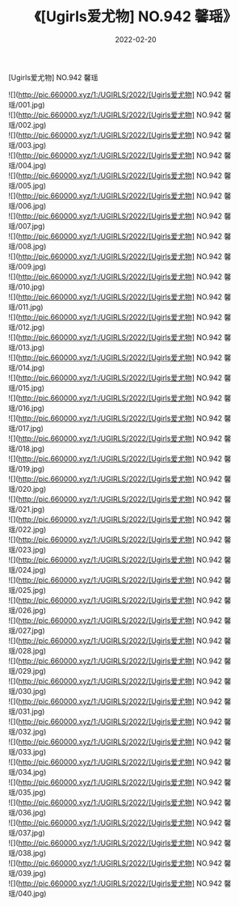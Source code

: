﻿---
layout: post
title:  《[Ugirls爱尤物] NO.942 馨瑶》
date:   2022-02-20
img: http://pic.660000.xyz/1:/UGIRLS/2022/[Ugirls爱尤物] NO.942 馨瑶/000.jpg
categories: [美女, 清纯, 唯美]
---

[Ugirls爱尤物] NO.942 馨瑶

 ![](http://pic.660000.xyz/1:/UGIRLS/2022/[Ugirls爱尤物] NO.942 馨瑶/001.jpg) <br>![](http://pic.660000.xyz/1:/UGIRLS/2022/[Ugirls爱尤物] NO.942 馨瑶/002.jpg) <br>![](http://pic.660000.xyz/1:/UGIRLS/2022/[Ugirls爱尤物] NO.942 馨瑶/003.jpg) <br>![](http://pic.660000.xyz/1:/UGIRLS/2022/[Ugirls爱尤物] NO.942 馨瑶/004.jpg) <br>![](http://pic.660000.xyz/1:/UGIRLS/2022/[Ugirls爱尤物] NO.942 馨瑶/005.jpg) <br>![](http://pic.660000.xyz/1:/UGIRLS/2022/[Ugirls爱尤物] NO.942 馨瑶/006.jpg) <br>![](http://pic.660000.xyz/1:/UGIRLS/2022/[Ugirls爱尤物] NO.942 馨瑶/007.jpg) <br>![](http://pic.660000.xyz/1:/UGIRLS/2022/[Ugirls爱尤物] NO.942 馨瑶/008.jpg) <br>![](http://pic.660000.xyz/1:/UGIRLS/2022/[Ugirls爱尤物] NO.942 馨瑶/009.jpg) <br>![](http://pic.660000.xyz/1:/UGIRLS/2022/[Ugirls爱尤物] NO.942 馨瑶/010.jpg) <br>![](http://pic.660000.xyz/1:/UGIRLS/2022/[Ugirls爱尤物] NO.942 馨瑶/011.jpg) <br>![](http://pic.660000.xyz/1:/UGIRLS/2022/[Ugirls爱尤物] NO.942 馨瑶/012.jpg) <br>![](http://pic.660000.xyz/1:/UGIRLS/2022/[Ugirls爱尤物] NO.942 馨瑶/013.jpg) <br>![](http://pic.660000.xyz/1:/UGIRLS/2022/[Ugirls爱尤物] NO.942 馨瑶/014.jpg) <br>![](http://pic.660000.xyz/1:/UGIRLS/2022/[Ugirls爱尤物] NO.942 馨瑶/015.jpg) <br>![](http://pic.660000.xyz/1:/UGIRLS/2022/[Ugirls爱尤物] NO.942 馨瑶/016.jpg) <br>![](http://pic.660000.xyz/1:/UGIRLS/2022/[Ugirls爱尤物] NO.942 馨瑶/017.jpg) <br>![](http://pic.660000.xyz/1:/UGIRLS/2022/[Ugirls爱尤物] NO.942 馨瑶/018.jpg) <br>![](http://pic.660000.xyz/1:/UGIRLS/2022/[Ugirls爱尤物] NO.942 馨瑶/019.jpg) <br>![](http://pic.660000.xyz/1:/UGIRLS/2022/[Ugirls爱尤物] NO.942 馨瑶/020.jpg) <br>![](http://pic.660000.xyz/1:/UGIRLS/2022/[Ugirls爱尤物] NO.942 馨瑶/021.jpg) <br>![](http://pic.660000.xyz/1:/UGIRLS/2022/[Ugirls爱尤物] NO.942 馨瑶/022.jpg) <br>![](http://pic.660000.xyz/1:/UGIRLS/2022/[Ugirls爱尤物] NO.942 馨瑶/023.jpg) <br>![](http://pic.660000.xyz/1:/UGIRLS/2022/[Ugirls爱尤物] NO.942 馨瑶/024.jpg) <br>![](http://pic.660000.xyz/1:/UGIRLS/2022/[Ugirls爱尤物] NO.942 馨瑶/025.jpg) <br>![](http://pic.660000.xyz/1:/UGIRLS/2022/[Ugirls爱尤物] NO.942 馨瑶/026.jpg) <br>![](http://pic.660000.xyz/1:/UGIRLS/2022/[Ugirls爱尤物] NO.942 馨瑶/027.jpg) <br>![](http://pic.660000.xyz/1:/UGIRLS/2022/[Ugirls爱尤物] NO.942 馨瑶/028.jpg) <br>![](http://pic.660000.xyz/1:/UGIRLS/2022/[Ugirls爱尤物] NO.942 馨瑶/029.jpg) <br>![](http://pic.660000.xyz/1:/UGIRLS/2022/[Ugirls爱尤物] NO.942 馨瑶/030.jpg) <br>![](http://pic.660000.xyz/1:/UGIRLS/2022/[Ugirls爱尤物] NO.942 馨瑶/031.jpg) <br>![](http://pic.660000.xyz/1:/UGIRLS/2022/[Ugirls爱尤物] NO.942 馨瑶/032.jpg) <br>![](http://pic.660000.xyz/1:/UGIRLS/2022/[Ugirls爱尤物] NO.942 馨瑶/033.jpg) <br>![](http://pic.660000.xyz/1:/UGIRLS/2022/[Ugirls爱尤物] NO.942 馨瑶/034.jpg) <br>![](http://pic.660000.xyz/1:/UGIRLS/2022/[Ugirls爱尤物] NO.942 馨瑶/035.jpg) <br>![](http://pic.660000.xyz/1:/UGIRLS/2022/[Ugirls爱尤物] NO.942 馨瑶/036.jpg) <br>![](http://pic.660000.xyz/1:/UGIRLS/2022/[Ugirls爱尤物] NO.942 馨瑶/037.jpg) <br>![](http://pic.660000.xyz/1:/UGIRLS/2022/[Ugirls爱尤物] NO.942 馨瑶/038.jpg) <br>![](http://pic.660000.xyz/1:/UGIRLS/2022/[Ugirls爱尤物] NO.942 馨瑶/039.jpg) <br>![](http://pic.660000.xyz/1:/UGIRLS/2022/[Ugirls爱尤物] NO.942 馨瑶/040.jpg) <br>